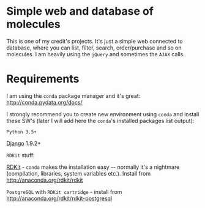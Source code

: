 # Simple web and database of molecules

This is one of my credit's projects.
It's just a simple web connected to database, where you can list, filter, search, order/purchase and so on molecules. I am heavily using
the `jQuery` and sometimes the `AJAX` calls.

# Requirements

I am using the `conda` package manager and it's great: http://conda.pydata.org/docs/

I strongly recommend you to create new environment
using `conda` and install these SW's (later I will add here the `conda`'s installed packages list output):

`Python 3.5+`

[Django](https://www.djangoproject.com/) 1.9.2+

`RDKit` stuff:

[RDKit](http://www.rdkit.org/) - `conda` makes the installation easy -- normally it's a nightmare
(compilation, libraries, system variables etc.). Install from http://anaconda.org/rdkit/rdkit

`PostgreSQL` with `RDKit cartridge` - install from http://anaconda.org/rdkit/rdkit-postgresql

